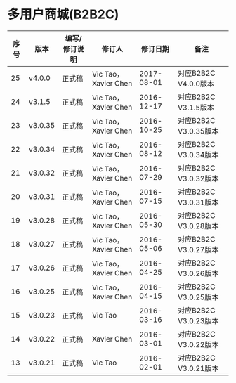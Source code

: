 # 多用户商城(B2B2C) 


| 序号 | 版本 | 编写/修订说明 | 修订人 | 修订日期 | 备注 |
|------|-----|-------------|-------|---------|------|
| 25 | v4.0.0 | 正式稿 | Vic Tao，Xavier Chen | 2017-08-01 | 对应B2B2C V4.0.0版本 |
| 24 | v3.1.5 | 正式稿 | Vic Tao，Xavier Chen | 2016-12-17 | 对应B2B2C V3.1.5版本 |
| 23 | v3.0.35 | 正式稿 | Vic Tao，Xavier Chen | 2016-10-25 | 对应B2B2C V3.0.35版本 |
| 22 | v3.0.34 | 正式稿 | Vic Tao，Xavier Chen | 2016-08-12 | 对应B2B2C V3.0.34版本 |
| 21 | v3.0.32 | 正式稿 | Vic Tao，Xavier Chen | 2016-07-29 | 对应B2B2C V3.0.32版本 |
| 20 | v3.0.31 | 正式稿 | Vic Tao，Xavier Chen | 2016-07-15 | 对应B2B2C V3.0.31版本 |
| 19 | v3.0.28 | 正式稿 | Vic Tao，Xavier Chen | 2016-05-30 | 对应B2B2C V3.0.28版本 |
| 18 | v3.0.27 | 正式稿 | Vic Tao，Xavier Chen | 2016-05-06 | 对应B2B2C V3.0.27版本 |
| 17 | v3.0.26 | 正式稿 | Vic Tao，Xavier Chen | 2016-04-25 | 对应B2B2C V3.0.26版本 |
| 16 | v3.0.25 | 正式稿 | Vic Tao，Xavier Chen | 2016-04-15 | 对应B2B2C V3.0.25版本 |
| 15 | v3.0.23 | 正式稿 | Vic Tao | 2016-03-16 | 对应B2B2C V3.0.23版本 |
| 14 | v3.0.22 | 正式稿 | Xavier Chen | 2016-03-01 | 对应B2B2C V3.0.22版本 |
| 13 | v3.0.21 | 正式稿 | Vic Tao | 2016-02-01 | 对应B2B2C V3.0.21版本 |
